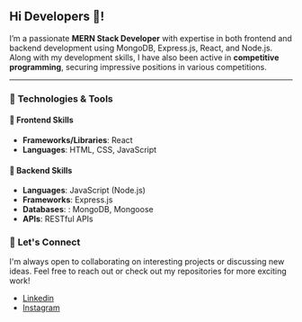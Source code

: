 <h2 align="left">Hi Developers 👋!</h2>

I’m a passionate **MERN Stack Developer** with expertise in both frontend and backend development using MongoDB, Express.js, React, and Node.js. Along with my development skills, I have also been active in **competitive programming**, securing impressive positions in various competitions.

---

### 🔧 **Technologies & Tools**

#### 🎨 **Frontend Skills**
- **Frameworks/Libraries**: React
- **Languages**: HTML, CSS, JavaScript

#### 🚀 **Backend Skills**
- **Languages**: JavaScript (Node.js)
- **Frameworks**: Express.js
- **Databases**: : MongoDB, Mongoose
- **APIs**: RESTful APIs


### 🤝 **Let's Connect**
I'm always open to collaborating on interesting projects or discussing new ideas. Feel free to reach out or check out my repositories for more exciting work!

- [Linkedin](https://www.linkedin.com/in/dipanshuzalke/)
- [Instagram](https://www.instagram.com/__deep.007__/?hl=en)
